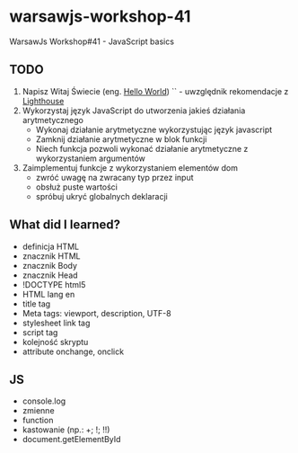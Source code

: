 # warsawjs-workshop-41
WarsawJs Workshop#41 - JavaScript basics

## TODO
1. Napisz Witaj Świecie (eng. [Hello World](https://pl.wikipedia.org/wiki/Hello_world))
``    - uwzględnik rekomendacje z [Lighthouse](https://developers.google.com/web/tools/lighthouse)
2. Wykorzystaj język JavaScript do utworzenia jakieś działania arytmetycznego
    - Wykonaj działanie arytmetyczne wykorzystując język javascript
    - Zamknij działanie arytmetyczne w blok funkcji
    - Niech funkcja pozwoli wykonać działanie arytmetyczne z wykorzystaniem argumentów
3. Zaimplementuj funkcje z wykorzystaniem elementów dom
    - zwróć uwagę na zwracany typ przez input
    - obsłuż puste wartości
    - spróbuj ukryć globalnych deklaracji
    
## What did I learned?
- definicja HTML
- znacznik HTML
- znacznik Body
- znacznik Head
- !DOCTYPE html5
- HTML lang en
- title tag
- Meta tags: viewport, description, UTF-8
- stylesheet link tag
- script tag
- kolejność skryptu
- attribute onchange, onclick

## JS
- console.log
- zmienne
- function
- kastowanie (np.: +; !; !!)
- document.getElementById
